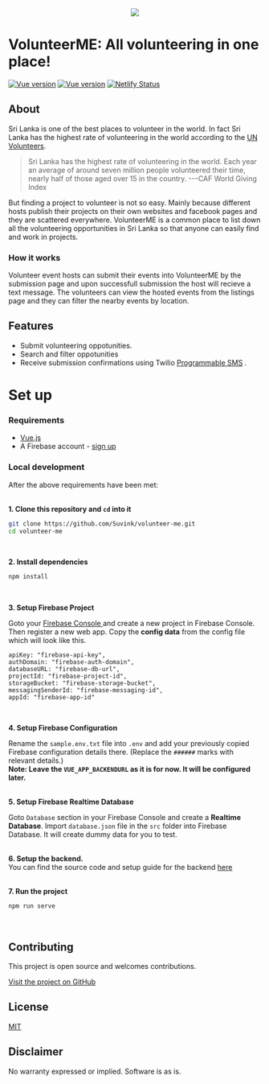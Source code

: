 <a  href="https://www.services.suvink.me/volunteer-me">
<center>
<img src="https://volunteerme.netlify.app/img/logo-full.d473237c.png">
</center>
</a>
 
# VolunteerME: All volunteering in one place!

[![Vue version](https://img.shields.io/badge/Vue-v2-brightgreen)]()
[![Vue version](https://img.shields.io/badge/Licence-MIT-orange)]()
[![Netlify Status](https://api.netlify.com/api/v1/badges/b7c67fbb-f660-4922-80bd-85cc4843d46a/deploy-status)](https://app.netlify.com/sites/volunteerme/deploys)

## About

Sri Lanka is one of the best places to volunteer in the world. In fact Sri Lanka has the highest rate of volunteering in the world according to the <a href="https://www.unv.org/Our-stories/Facilitating-dialogue-volunteerism-and-inclusion-Sri-Lanka">UN Volunteers</a>.

> Sri Lanka has the highest rate of volunteering in the world. Each year
> an average of around seven million people volunteered their time,
> nearly half of those aged over 15 in the country.
> ---CAF World Giving Index


But finding a project to volunteer is not so easy. Mainly because different hosts publish their projects on their own websites and facebook pages and they are scattered everywhere. VolunteerME is a common place to list down all the volunteering opportunities in Sri Lanka so that anyone can easily find and work in projects. 

### How it works

Volunteer event hosts can submit their events into VolunteerME by the submission page and upon successfull submission the host will recieve a text message. The volunteers can view the hosted events from the listings page and they can filter the nearby events by location.


## Features

- Submit volunteering oppotunities.
- Search and filter oppotunities
- Receive submission confirmations using Twilio [Programmable SMS](<[https://www.twilio.com/sms](https://www.twilio.com/sms)>) .


# Set up


### Requirements

- [Vue.js](https://vuejs.org/v2/guide/installation.html)
- A Firebase account - [sign up](https://console.firebase.google.com/)


### Local development

After the above requirements have been met: 
<br><br>

<b>1. Clone this repository and `cd` into it</b>

```bash
git clone https://github.com/Suvink/volunteer-me.git
cd volunteer-me
```
<br>

<b>2. Install dependencies</b>

```bash
npm install
```
<br>

<b>3. Setup Firebase Project</b>

Goto your <a href="">Firebase Console </a>and create a new project in Firebase Console. Then register a new web app.
Copy the **config data** from the config file which will look like this.
```
apiKey: "firebase-api-key",
authDomain: "firebase-auth-domain",
databaseURL: "firebase-db-url",
projectId: "firebase-project-id",
storageBucket: "firebase-storage-bucket",
messagingSenderId: "firebase-messaging-id",
appId: "firebase-app-id"
```
<br>

<b>4. Setup Firebase Configuration</b>

Rename the `sample.env.txt` file into `.env` and add your previously copied Firebase configuration details there. (Replace the `######` marks with relevant details.)
<br>
**Note: Leave the `VUE_APP_BACKENDURL` as it is for now. It will be configured later.**
<br>
<br>

<b>5. Setup Firebase Realtime Database</b>

Goto `Database` section in your Firebase Console and create a **Realtime Database**. Import `database.json` file in the `src` folder into Firebase Database. It will create dummy data for you to test.
<br>
<br>

<b>6. Setup the backend.</b>
<br>
You can find the source code and setup guide for the backend <a href="https://github.com/Suvink/volunteerme-functions">here</a>
<br>
<br>

<b>7. Run the project </b>

```bash
npm run serve
```
<br>



## Contributing

This project is open source and welcomes contributions. 

[Visit the project on GitHub](https://github.com/Suvink/volunteer-me)

## License

[MIT](http://www.opensource.org/licenses/mit-license.html)

## Disclaimer

No warranty expressed or implied. Software is as is.
